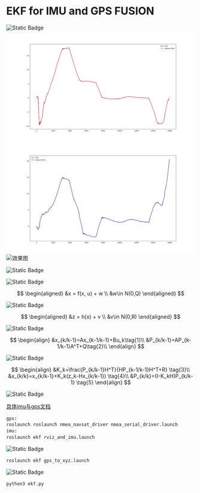 # EKF for IMU and GPS FUSION
![Static Badge](https://img.shields.io/badge/效果展示-blue)
![x](./config/x.png)
![y](./config/y.png)
![效果图](./config/y.gif)

![Static Badge](https://img.shields.io/badge/ekf流程-blue)

![Static Badge](https://img.shields.io/badge/状态方程-red)

$$
\begin{aligned}
&x = f(x, u) + w \\
&w\in N(0,Q)
\end{aligned}
$$

![Static Badge](https://img.shields.io/badge/观测方程-red)

$$
\begin{aligned}
&z = h(x) + v \\
&v\in N(0,R)
\end{aligned}
$$

![Static Badge](https://img.shields.io/badge/预测方程-green)

$$
\begin{align}
&x_{k/k-1}=Ax_{k-1/k-1}+Bu_k\tag{1}\\
&P_{k/k-1}=AP_{k-1/k-1}A^T+Q\tag{2}\\
\end{align}
$$

![Static Badge](https://img.shields.io/badge/更新方程-green)

$$
\begin{align}
&K_k=\frac{P_{k/k-1}H^T}{HP_{k-1/k-1}H^T+R} \tag{3}\\
&x_{k/k}=x_{k/k-1}+K_k(z_k-Hx_{k/k-1}) \tag{4}\\
&P_{k/k}=(I-K_kH)P_{k/k-1} \tag{5}
\end{align}
$$

![Static Badge](https://img.shields.io/badge/收集数据-purple)

[具体imu与gps文档](https://pan.baidu.com/s/1bigJYQUTd0TCfswACV3pUg?pwd=8919)
```bash
gps:
roslaunch roslaunch nmea_navsat_driver nmea_serial_driver.launch
imu:
roslaunch ekf rviz_and_imu.launch
```

![Static Badge](https://img.shields.io/badge/转换数据-yellow)

```bash
roslaunch ekf gps_to_xyz.launch
```

![Static Badge](https://img.shields.io/badge/融合数据-orange)

```bash
python3 ekf.py
```